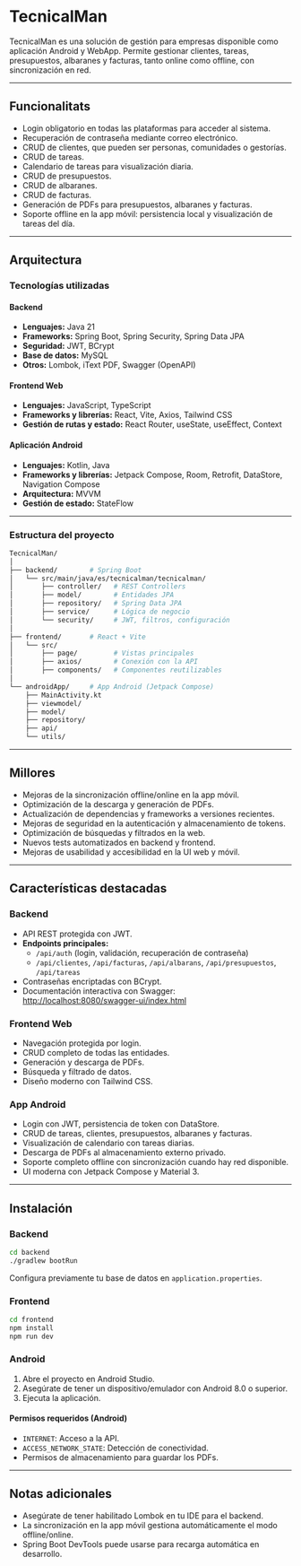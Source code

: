 # TecnicalMan

TecnicalMan es una solución de gestión para empresas disponible como aplicación Android y WebApp. Permite gestionar clientes, tareas, presupuestos, albaranes y facturas, tanto online como offline, con sincronización en red.

---

## Funcionalitats

- Login obligatorio en todas las plataformas para acceder al sistema.
- Recuperación de contraseña mediante correo electrónico.
- CRUD de clientes, que pueden ser personas, comunidades o gestorías.
- CRUD de tareas.
- Calendario de tareas para visualización diaria.
- CRUD de presupuestos.
- CRUD de albaranes.
- CRUD de facturas.
- Generación de PDFs para presupuestos, albaranes y facturas.
- Soporte offline en la app móvil: persistencia local y visualización de tareas del día.

---

## Arquitectura

### Tecnologías utilizadas

#### Backend

- **Lenguajes:** Java 21
- **Frameworks:** Spring Boot, Spring Security, Spring Data JPA
- **Seguridad:** JWT, BCrypt
- **Base de datos:** MySQL
- **Otros:** Lombok, iText PDF, Swagger (OpenAPI)

#### Frontend Web

- **Lenguajes:** JavaScript, TypeScript
- **Frameworks y librerías:** React, Vite, Axios, Tailwind CSS
- **Gestión de rutas y estado:** React Router, useState, useEffect, Context

#### Aplicación Android

- **Lenguajes:** Kotlin, Java
- **Frameworks y librerías:** Jetpack Compose, Room, Retrofit, DataStore, Navigation Compose
- **Arquitectura:** MVVM
- **Gestión de estado:** StateFlow

---

### Estructura del proyecto

```bash
TecnicalMan/
│
├── backend/        # Spring Boot
│   └── src/main/java/es/tecnicalman/tecnicalman/
│       ├── controller/   # REST Controllers
│       ├── model/        # Entidades JPA
│       ├── repository/   # Spring Data JPA
│       ├── service/      # Lógica de negocio
│       └── security/     # JWT, filtros, configuración
│
├── frontend/       # React + Vite
│   └── src/
│       ├── page/         # Vistas principales
│       ├── axios/        # Conexión con la API
│       ├── components/   # Componentes reutilizables
│
└── androidApp/     # App Android (Jetpack Compose)
    ├── MainActivity.kt
    ├── viewmodel/
    ├── model/
    ├── repository/
    ├── api/
    └── utils/
```

---

## Millores

- Mejoras de la sincronización offline/online en la app móvil.
- Optimización de la descarga y generación de PDFs.
- Actualización de dependencias y frameworks a versiones recientes.
- Mejoras de seguridad en la autenticación y almacenamiento de tokens.
- Optimización de búsquedas y filtrados en la web.
- Nuevos tests automatizados en backend y frontend.
- Mejoras de usabilidad y accesibilidad en la UI web y móvil.

---

## Características destacadas

### Backend

- API REST protegida con JWT.
- **Endpoints principales:**
    - `/api/auth` (login, validación, recuperación de contraseña)
    - `/api/clientes`, `/api/facturas`, `/api/albarans`, `/api/presupuestos`, `/api/tareas`
- Contraseñas encriptadas con BCrypt.
- Documentación interactiva con Swagger: [http://localhost:8080/swagger-ui/index.html](http://localhost:8080/swagger-ui/index.html)

### Frontend Web

- Navegación protegida por login.
- CRUD completo de todas las entidades.
- Generación y descarga de PDFs.
- Búsqueda y filtrado de datos.
- Diseño moderno con Tailwind CSS.

### App Android

- Login con JWT, persistencia de token con DataStore.
- CRUD de tareas, clientes, presupuestos, albaranes y facturas.
- Visualización de calendario con tareas diarias.
- Descarga de PDFs al almacenamiento externo privado.
- Soporte completo offline con sincronización cuando hay red disponible.
- UI moderna con Jetpack Compose y Material 3.

---

## Instalación

### Backend

```bash
cd backend
./gradlew bootRun
```
Configura previamente tu base de datos en `application.properties`.

### Frontend

```bash
cd frontend
npm install
npm run dev
```

### Android

1. Abre el proyecto en Android Studio.
2. Asegúrate de tener un dispositivo/emulador con Android 8.0 o superior.
3. Ejecuta la aplicación.

#### Permisos requeridos (Android)

- `INTERNET`: Acceso a la API.
- `ACCESS_NETWORK_STATE`: Detección de conectividad.
- Permisos de almacenamiento para guardar los PDFs.

---

## Notas adicionales

- Asegúrate de tener habilitado Lombok en tu IDE para el backend.
- La sincronización en la app móvil gestiona automáticamente el modo offline/online.
- Spring Boot DevTools puede usarse para recarga automática en desarrollo.
